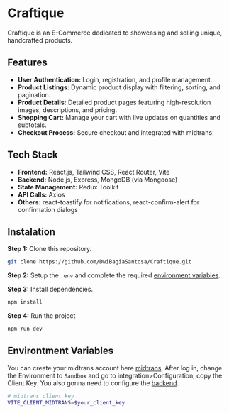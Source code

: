 # Craftique

Craftique is an E-Commerce dedicated to showcasing and selling unique, handcrafted products.

## Features

- **User Authentication:** Login, registration, and profile management.
- **Product Listings:** Dynamic product display with filtering, sorting, and pagination.
- **Product Details:** Detailed product pages featuring high-resolution images, descriptions, and pricing.
- **Shopping Cart:** Manage your cart with live updates on quantities and subtotals.
- **Checkout Process:** Secure checkout and integrated with midtrans.

## Tech Stack

- **Frontend:** React.js, Tailwind CSS, React Router, Vite
- **Backend:** Node.js, Express, MongoDB (via Mongoose)
- **State Management:** Redux Toolkit
- **API Calls:** Axios
- **Others:** react-toastify for notifications, react-confirm-alert for confirmation dialogs

## Instalation

**Step 1:** Clone this repository.

```bash
git clone https://github.com/DwiBagiaSantosa/Craftique.git
```

**Step 2:** Setup the `.env` and complete the required [environment variables](#environment-variables).

**Step 3:** Install dependencies.

```bash
npm install
```

**Step 4:** Run the project

```bash
npm run dev
```

## Environtment Variables
You can create your midtrans account here [midtrans](https://dashboard.midtrans.com/register). After log in, change the Environment to `Sandbox` and go to integration>Configuration, copy the Client Key. You also gonna need to configure the [backend](https://github.com/DwiBagiaSantosa/craftique-backend).

```bash
# midtrans client key
VITE_CLIENT_MIDTRANS=$your_client_key
```